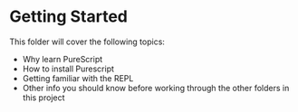 # Getting Started

This folder will cover the following topics:
- Why learn PureScript
- How to install Purescript
- Getting familiar with the REPL
- Other info you should know before working through the other folders in this project
